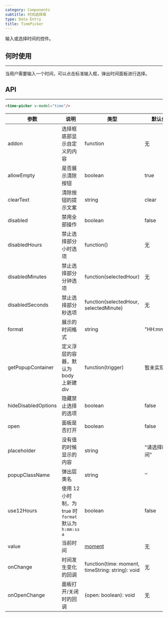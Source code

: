 ```yaml
---
category: Components
subtitle: 时间选择框
type: Data Entry
title: TimePicker
---
```


输入或选择时间的控件。

## 何时使用

* * *

当用户需要输入一个时间，可以点击标准输入框，弹出时间面板进行选择。

## API

* * *

``` html
<time-picker v-model="time"/>
```

| 参数 | 说明 | 类型 | 默认值 |
| --- | --- | --- | --- |
| addon | 选择框底部显示自定义的内容 | function | 无 |
| allowEmpty | 是否展示清除按钮 | boolean | true |
| clearText | 清除按钮的提示文案 | string | clear |
| disabled | 禁用全部操作 | boolean | false |
| disabledHours | 禁止选择部分小时选项 | function() | 无 |
| disabledMinutes | 禁止选择部分分钟选项 | function(selectedHour) | 无 |
| disabledSeconds | 禁止选择部分秒选项 | function(selectedHour, selectedMinute) | 无 |
| format | 展示的时间格式 | string | "HH:mm:ss" |
| getPopupContainer | 定义浮层的容器，默认为 body 上新建 div | function(trigger) | 暂未实现 |
| hideDisabledOptions | 隐藏禁止选择的选项 | boolean | false |
| open | 面板是否打开 | boolean | false |
| placeholder | 没有值的时候显示的内容 | string | "请选择时间" |
| popupClassName | 弹出层类名 | string | '' |
| use12Hours | 使用 12 小时制，为 true 时 `format` 默认为 `h:mm:ss a` | boolean | false |
| value | 当前时间 | [moment](http://momentjs.com/) | 无 |
| onChange | 时间发生变化的回调 | function(time: moment, timeString: string): void | 无 |
| onOpenChange | 面板打开/关闭时的回调 | (open: boolean): void | 无 |
